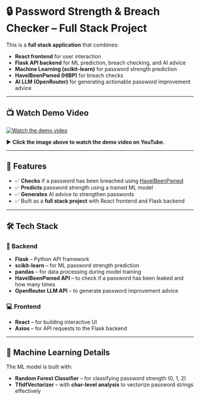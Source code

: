 # 🔒 Password Strength & Breach Checker – Full Stack Project

This is a **full stack application** that combines:

- **React frontend** for user interaction
- **Flask API backend** for ML prediction, breach checking, and AI advice
- **Machine Learning (scikit-learn)** for password strength prediction
- **HaveIBeenPwned (HIBP)** for breach checks
- **AI LLM (OpenRouter)** for generating actionable password improvement advice

---

## 📺 Watch Demo Video

[![Watch the demo video](https://img.youtube.com/vi/--2VfEpgXP4/0.jpg)](https://youtu.be/--2VfEpgXP4?si=l0fK2u9iiQSHUVTU)

▶️ **Click the image above to watch the demo video on YouTube.**

 ---

## 🚀 Features

- ✅ **Checks** if a password has been breached using [HaveIBeenPwned](https://haveibeenpwned.com/)
- ✅ **Predicts** password strength using a trained ML model
- ✅ **Generates** AI advice to strengthen passwords
- ✅ Built as a **full stack project** with React frontend and Flask backend

---

## 🛠️ Tech Stack

### 🔧 Backend

- **Flask** – Python API framework
- **scikit-learn** – for ML password strength prediction
- **pandas** – for data processing during model training
- **HaveIBeenPwned API** – to check if a password has been leaked and how many times
- **OpenRouter LLM API** – to generate password improvement advice

### 💻 Frontend

- **React** – for building interactive UI
- **Axios** – for API requests to the Flask backend

---

## 🤖 Machine Learning Details

The ML model is built with:

- **Random Forest Classifier** – for classifying password strength (0, 1, 2)
- **TfidfVectorizer** – with **char-level analysis** to vectorize password strings effectively

